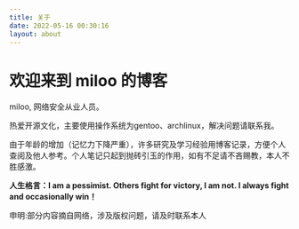 ```yaml
---
title: 关于
date: 2022-05-16 00:30:16
layout: about
---
```


# 欢迎来到 miloo 的博客

miloo, 网络安全从业人员。  

热爱开源文化，主要使用操作系统为gentoo、archlinux，解决问题请联系我。  

由于年龄的增加（记忆力下降严重），许多研究及学习经验用博客记录，方便个人查阅及他人参考。个人笔记只起到抛砖引玉的作用，如有不足请不吝赐教，本人不胜感激。

**人生格言：I am a pessimist. Others fight for victory, I am not. I always fight and occasionally win！** 

申明:部分内容摘自网络，涉及版权问题，请及时联系本人
